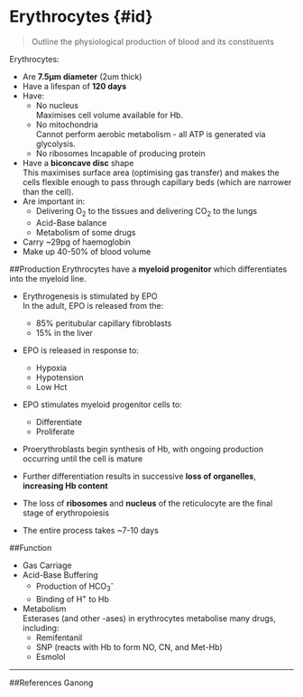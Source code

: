 # Erythrocytes {#id}
> Outline the physiological production of blood and its constituents

Erythrocytes:
* Are **7.5μm diameter** (2um thick)
* Have a lifespan of **120 days**
* Have:
    * No nucleus  
    Maximises cell volume available for Hb.
    * No mitochondria  
    Cannot perform aerobic metabolism - all ATP is generated via glycolysis.
    * No ribosomes
    Incapable of producing protein
* Have a **biconcave disc** shape  
This maximises surface area (optimising gas transfer) and makes the cells flexible enough to pass through capillary beds (which are narrower than the cell).
* Are important in:
    * Delivering O<sub>2</sub> to the tissues and delivering CO<sub>2</sub> to the lungs
    * Acid-Base balance
    * Metabolism of some drugs
* Carry ~29pg of haemoglobin
* Make up 40-50% of blood volume

##Production
Erythrocytes have a **myeloid progenitor** which differentiates into the myeloid line.
* Erythrogenesis is stimulated by EPO  
In the adult, EPO is released from the:
  * 85% peritubular capillary fibroblasts
  * 15% in the liver
* EPO is released in response to:
    * Hypoxia
    * Hypotension
    * Low Hct
* EPO stimulates myeloid progenitor cells to:
  * Differentiate
  * Proliferate

* Proerythroblasts begin synthesis of Hb, with ongoing production occurring until the cell is mature
* Further differentiation results in successive **loss of organelles**, **increasing Hb content**
* The loss of **ribosomes** and **nucleus** of the reticulocyte are the final stage of erythropoiesis
* The entire process takes ~7-10 days


##Function
* Gas Carriage
* Acid-Base Buffering
    * Production of HCO<sub>3</sub><sup>-</sup>
    * Binding of H<sup>+</sup> to Hb
* Metabolism  
Esterases (and other -ases) in erythrocytes metabolise many drugs, including:
    * Remifentanil
    * SNP (reacts with Hb to form NO, CN, and Met-Hb)
    * Esmolol

---
##References
Ganong